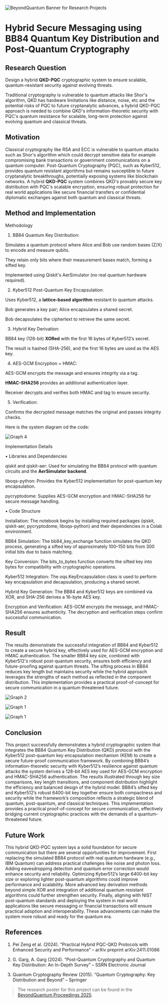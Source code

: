 
![BeyondQuantum Banner for Research Projects](../BeyondQuantum_Banner_Research_Projects_2025.png)

# Hybrid Secure Messaging using BB84 Quantum Key Distribution and Post-Quantum Cryptography


## Research Question

Design a hybrid **QKD-PQC** cryptographic system to ensure scalable, quantum-resistant security against evolving threats.

Traditional cryptography is vulnerable to quantum attacks like Shor's algorithm, QKD has hardware limitations like distance, noise, etc and the potential risks of PQC to future cryptanalytic advances, a hybrid QKD-PQC approach is needed to combine QKD's information-theoretic security with PQC's quantum resistance for scalable, long-term protection against evolving quantum and classical threats.

## Motivation

Classical cryptography like RSA and ECC is vulnerable to quantum attacks such as Shor's algorithm which could decrypt sensitive data for example compromising bank transactions or government communications on a quantum computer. Post-Quantum Cryptography (PQC), such as Kyber512, provides quantum resistant algorithms but remains susceptible to future cryptanalytic breakthroughs, potentially exposing systems like blockchain networks. A hybrid **QKD-PQC** system combines QKD's provably secure key distribution with PQC's scalable encryption, ensuring robust protection for real world applications like secure financial transfers or confidential diplomatic exchanges against both quantum and classical threats.


## Method and Implementation
Methodology


1. BB84 Quantum Key Distribution:
   
Simulates a quantum protocol where Alice and Bob use random bases (Z/X) to encode and measure qubits.

They retain only bits where their measurement bases match, forming a sifted key.

Implemented using Qiskit's AerSimulator (no real quantum hardware required).

2. Kyber512 Post-Quantum Key Encapsulation:
   
Uses Kyber512, a **lattice-based algorithm** resistant to quantum attacks.

Bob generates a key pair; Alice encapsulates a shared secret.

Bob decapsulates the ciphertext to retrieve the same secret.

3. Hybrid Key Derivation:
   
BB84 key (128-bit) **XORed** with the first 16 bytes of Kyber512’s secret.

The result is hashed (SHA-256), and the first 16 bytes are used as the AES key.

4. AES-GCM Encryption + HMAC:
   
AES-GCM encrypts the message and ensures integrity via a tag.

**HMAC-SHA256** provides an additional authentication layer.

Receiver decrypts and verifies both HMAC and tag to ensure security.

5. Verification:

Confirms the decrypted message matches the original and passes integrity checks.

Here is the system diagram od the code:

![Graph 4](https://github.com/ThinkingBeyond/BeyondQuantum-2025/blob/main/Disha%20Patel/system_diagram.png)

Implementation Details


• Libraries and Dependencies

qiskit and qiskit-aer: Used for simulating the BB84 protocol with quantum circuits and the **AerSimulator backend**.

liboqs-python: Provides the Kyber512 implementation for post-quantum key encapsulation.

pycryptodome: Supplies AES-GCM encryption and HMAC-SHA256 for secure message handling.


• Code Structure

Installation: The notebook begins by installing required packages (qiskit, qiskit-aer, pycryptodome, liboqs-python) and their dependencies in a Colab environment.

BB84 Simulation: The bb84_key_exchange function simulates the QKD process, generating a sifted key of approximately 100–150 bits from 300 initial bits due to basis matching.

Key Conversion: The bits_to_bytes function converts the sifted key into bytes for compatibility with cryptographic operations.

Kyber512 Integration: The oqs.KeyEncapsulation class is used to perform key encapsulation and decapsulation, producing a shared secret.

Hybrid Key Generation: The BB84 and Kyber512 keys are combined via XOR, and SHA-256 derives a 16-byte AES key.

Encryption and Verification: AES-GCM encrypts the message, and HMAC-SHA256 ensures authenticity. The decryption and verification steps confirm successful communication.
  	

## Result

The results demonstrate the successful integration of BB84 and Kyber512 to create a secure hybrid key, effectively used for AES-GCM encryption and HMAC authentication. The smaller BB84 key size, combined with Kyber512's robust post-quantum security, ensures both efficiency and future-proofing against quantum threats. The sifting process in BB84 reduces key length but maintains security while the hybrid approach leverages the strengths of each method as reflected in the component distribution. This implementation provides a practical proof-of-concept for secure communication in a quantum threatened future. 


![Graph 2](https://github.com/ThinkingBeyond/BeyondQuantum-2025/blob/main/Disha%20Patel/graphs/security_analysis.png)

![Graph 1](https://github.com/ThinkingBeyond/BeyondQuantum-2025/blob/main/Disha%20Patel/graphs/key_length.png)

![Graph 1](https://github.com/ThinkingBeyond/BeyondQuantum-2025/blob/main/Disha%20Patel/graphs/framework.png)

## Conclusion

This project successfully demonstrates a hybrid cryptographic system that integrates the BB84 Quantum Key Distribution (QKD) protocol with the Kyber512 post-quantum key encapsulation mechanism (KEM) to create a secure future-proof communication framework. By combining BB84’s information-theoretic security with Kyber512’s resilience against quantum attacks the system derives a 128-bit AES key used for AES-GCM encryption and HMAC-SHA256 authentication. The results illustrated through key size comparisons, key length transitions, and component distribution highlight the efficiency and balanced design of the hybrid model. BB84’s sifted key and Kyber512’s robust 6400-bit key together ensure both compactness and security while the framework’s composition reflects a strategic blend of quantum, post-quantum, and classical techniques. This implementation provides a practical proof-of-concept for secure communication, effectively bridging current cryptographic practices with the demands of a quantum-threatened future.

## Future Work

This hybrid QKD-PQC system lays a solid foundation for secure communication but there are several opportunities for improvement. First replacing the simulated BB84 protocol with real quantum hardware (e.g., IBM Quantum) can address practical challenges like noise and photon loss. Adding eavesdropping detection and quantum error correction would enhance security and reliability. Optimizing Kyber512’s large 6400-bit key size or exploring lighter post-quantum algorithms  could improve performance and scalability. More advanced key derivation methods beyond simple XOR and integration of additional quantum resistant algorithms could further strengthen security. Finally, aligning with NIST post-quantum standards and deploying the system in real world applications like secure messaging or financial transactions will ensure practical adoption and interoperability. These advancements can make the system more robust and ready for the quantum era.

## References

1. Pei Zeng et al. (2024). “Practical Hybrid PQC-QKD Protocols with Enhanced Security and Performance” – arXiv preprint arXiv:2411.01086

2. G. Garg, A. Garg (2024). “Post-Quantum Cryptography and Quantum Key Distribution: An In-Depth Survey” – SSRN Electronic Journal

3. Quantum Cryptography Review (2015). “Quantum Cryptography: Key Distribution and Beyond” – Springer


> The research poster for this project can be found in the [BeyondQuantum Proceedings 2025](https://thinkingbeyond.education/beyondquantum_proceedings_2025/).

